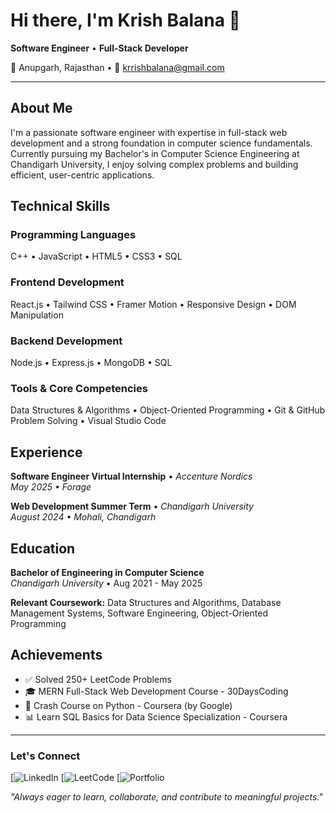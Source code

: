 # Hi there, I'm Krish Balana 👋

**Software Engineer** • **Full-Stack Developer**

📍 Anupgarh, Rajasthan • 📧 krrishbalana@gmail.com

---

## About Me

I'm a passionate software engineer with expertise in full-stack web development and a strong foundation in computer science fundamentals. Currently pursuing my Bachelor's in Computer Science Engineering at Chandigarh University, I enjoy solving complex problems and building efficient, user-centric applications.

## Technical Skills

### Programming Languages
C++ • JavaScript • HTML5 • CSS3 • SQL

### Frontend Development
React.js • Tailwind CSS • Framer Motion • Responsive Design • DOM Manipulation


### Backend Development
Node.js • Express.js • MongoDB • SQL


### Tools & Core Competencies
Data Structures & Algorithms • Object-Oriented Programming • Git & GitHub Problem Solving • Visual Studio Code


## Experience

**Software Engineer Virtual Internship** • *Accenture Nordics*  
*May 2025 • Forage*

**Web Development Summer Term** • *Chandigarh University*  
*August 2024 • Mohali, Chandigarh*

## Education

**Bachelor of Engineering in Computer Science**  
*Chandigarh University* • Aug 2021 - May 2025  

**Relevant Coursework:** Data Structures and Algorithms, Database Management Systems, Software Engineering, Object-Oriented Programming

## Achievements

- ✅ Solved 250+ LeetCode Problems
- 🎓 MERN Full-Stack Web Development Course - 30DaysCoding
- 🐍 Crash Course on Python - Coursera (by Google)
- 📊 Learn SQL Basics for Data Science Specialization - Coursera

---

### Let's Connect

[![LinkedIn](https://www.linkedin.com/in/krrish-balana-525886235/)
[![LeetCode](https://leetcode.com/u/krishbalana/)
[![Portfolio](https://krishbalana-me.vercel.app/)

*"Always eager to learn, collaborate, and contribute to meaningful projects."*
